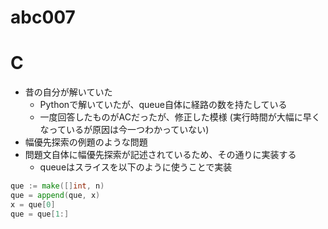 # abc007

# C

- 昔の自分が解いていた
  - Pythonで解いていたが、queue自体に経路の数を持たしている
  - 一度回答したものがACだったが、修正した模様 (実行時間が大幅に早くなっているが原因は今一つわかっていない)
- 幅優先探索の例題のような問題
- 問題文自体に幅優先探索が記述されているため、その通りに実装する
  - queueはスライスを以下のように使うことで実装

```go
que := make([]int, n)
que = append(que, x)
x = que[0]
que = que[1:]
```
